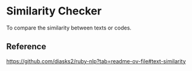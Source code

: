 # Similarity Checker
To compare the similarity between texts or codes.

## Reference
https://github.com/diasks2/ruby-nlp?tab=readme-ov-file#text-similarity